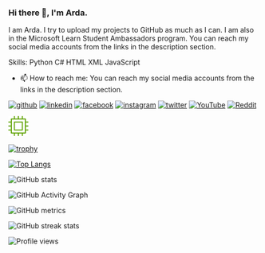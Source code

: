 ### Hi there 👋, I'm Arda.
I am Arda. I try to upload my projects to GitHub as much as I can. I am also in the Microsoft Learn Student Ambassadors program. You can reach my social media accounts from the links in the description section.

Skills: Python C# HTML XML JavaScript

- 📫 How to reach me: You can reach my social media accounts from the links in the description section. 


[<img src='https://cdn.jsdelivr.net/npm/simple-icons@3.0.1/icons/github.svg' alt='github' height='40'>](https://github.com/ardaaydin14)  [<img src='https://cdn.jsdelivr.net/npm/simple-icons@3.0.1/icons/linkedin.svg' alt='linkedin' height='40'>](https://www.linkedin.com/in/ardaayd%C4%B1n/)  [<img src='https://cdn.jsdelivr.net/npm/simple-icons@3.0.1/icons/facebook.svg' alt='facebook' height='40'>](https://www.facebook.com/arda.galatasaray)  [<img src='https://cdn.jsdelivr.net/npm/simple-icons@3.0.1/icons/instagram.svg' alt='instagram' height='40'>](https://www.instagram.com/arda_aydin14/)  [<img src='https://cdn.jsdelivr.net/npm/simple-icons@3.0.1/icons/twitter.svg' alt='twitter' height='40'>](https://twitter.com/arda_aydin14)  [<img src='https://cdn.jsdelivr.net/npm/simple-icons@3.0.1/icons/youtube.svg' alt='YouTube' height='40'>](https://www.youtube.com/channel/UCGoy0rVKCnIeDHdYHdUeqUQ)  [<img src='https://cdn.jsdelivr.net/npm/simple-icons@3.0.1/icons/reddit.svg' alt='Reddit' height='40'>](https://www.reddit.com/user/Gamer_Cartel)  

<a href='https://docs.github.com/en/developers'><img src='https://raw.githubusercontent.com/acervenky/animated-github-badges/master/assets/devbadge.gif' width='40' height='40'></a> 

[![trophy](https://github-profile-trophy.vercel.app/?username=ardaaydin14)](https://github.com/ryo-ma/github-profile-trophy)

[![Top Langs](https://github-readme-stats.vercel.app/api/top-langs/?username=ardaaydin14)](https://github.com/anuraghazra/github-readme-stats)

![GitHub stats](https://github-readme-stats.vercel.app/api?username=ardaaydin14&show_icons=true&count_private=true)  

![GitHub Activity Graph](https://activity-graph.herokuapp.com/graph?username=ardaaydin14)  

![GitHub metrics](https://metrics.lecoq.io/ardaaydin14)  

![GitHub streak stats](https://github-readme-streak-stats.herokuapp.com/?user=ardaaydin14)  

![Profile views](https://gpvc.arturio.dev/ardaaydin14)  
